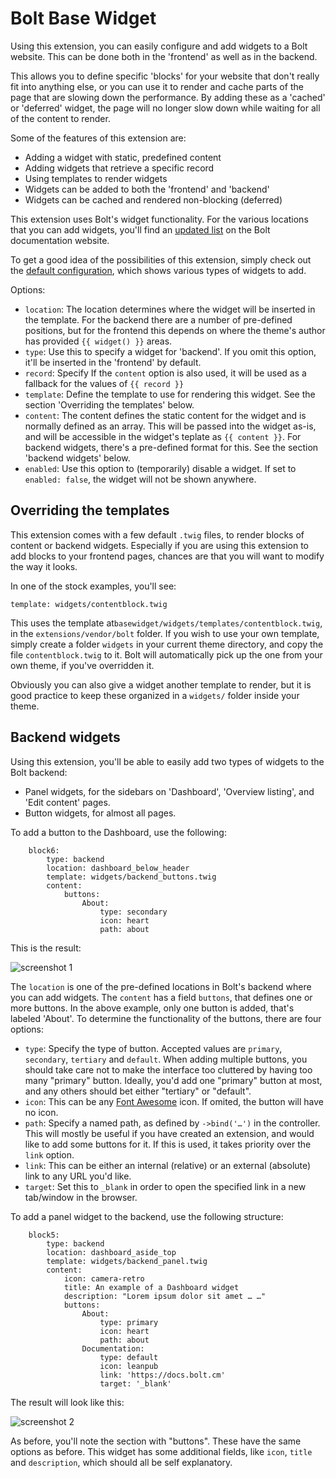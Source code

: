 Bolt Base Widget
================

Using this extension, you can easily configure and add widgets to a Bolt
website. This can be done both in the 'frontend' as well as in the backend.

This allows you to define specific 'blocks' for your website that don't really
fit into anything else, or you can use it to render and cache parts of the page
that are slowing down the performance. By adding these as a 'cached' or
'deferred' widget, the page will no longer slow down while waiting for all of
the content to render.

Some of the features of this extension are:

 - Adding a widget with static, predefined content
 - Adding widgets that retrieve a specific record
 - Using templates to render widgets
 - Widgets can be added to both the 'frontend' and 'backend'
 - Widgets can be cached and rendered non-blocking (deferred)

This extension uses Bolt's widget functionality. For the various locations that
you can add widgets, you'll find an [updated list][1] on the Bolt documentation
website.

To get a good idea of the possibilities of this extension, simply check out the
[default configuration][2], which shows various types of widgets to add.

Options:

 - `location`: The location determines where the widget will be inserted in the
   template. For the backend there are a number of pre-defined positions, but
   for the frontend this depends on where the theme's author has provided
   `{{ widget() }}` areas.
 - `type`: Use this to specify a widget for 'backend'. If you omit this option,
   it'll be inserted in the 'frontend' by default.
 - `record`: Specify If the `content` option is also used, it will be used as a
   fallback for the values of `{{ record }} `
 - `template`: Define the template to use for rendering this widget. See the
   section 'Overriding the templates' below.
 - `content`: The content defines the static content for the widget and is
   normally defined as an array. This will be passed into the widget as-is, and
   will be accessible in the widget's teplate as `{{ content }}`. For backend
   widgets, there's a pre-defined format for this. See the section 'backend
   widgets' below.
 - `enabled`: Use this option to (temporarily) disable a widget. If set to
   `enabled: false`, the widget will not be shown anywhere.


Overriding the templates
------------------------
This extension comes with a few default `.twig` files, to render blocks of
content or backend widgets. Especially if you are using this extension to add
blocks to your frontend pages, chances are that you will want to modify the way
it looks.

In one of the stock examples, you'll see:

```
template: widgets/contentblock.twig
```

This uses the template at`basewidget/widgets/templates/contentblock.twig`, in
the `extensions/vendor/bolt` folder. If you wish to use your own template,
simply create a folder `widgets` in your current theme directory, and copy the
file `contentblock.twig` to it. Bolt will automatically pick up the one from
your own theme, if you've overridden it.

Obviously you can also give a widget another template to render, but it is good
practice to keep these organized in a `widgets/` folder inside your theme.

Backend widgets
---------------

Using this extension, you'll be able to easily add two types of widgets to the
Bolt backend:

 - Panel widgets, for the sidebars on 'Dashboard', 'Overview listing', and
   'Edit content' pages.
 - Button widgets, for almost all pages.

To add a button to the Dashboard, use the following:

```
    block6:
        type: backend
        location: dashboard_below_header
        template: widgets/backend_buttons.twig
        content:
            buttons:
                About:
                    type: secondary
                    icon: heart
                    path: about
```

This is the result:

![screenshot 1][img1]


The `location` is one of the pre-defined locations in Bolt's backend where you
can add widgets. The `content` has a field `buttons`, that defines one or more
buttons. In the above example, only one button is added, that's labeled
'About'. To determine the functionality of the buttons, there are four options:

 - `type`: Specify the type of button. Accepted values are `primary`,
   `secondary`, `tertiary` and `default`. When adding multiple buttons, you
   should take care not to make the interface too cluttered by having too many
   "primary" button. Ideally, you'd add one "primary" button at most, and any
   others should bet either "tertiary" or "default".
 - `icon`: This can be any [Font Awesome][fa] icon. If omited, the button will
   have no icon.
 - `path`: Specify a named path, as defined by `->bind('…')` in the controller.
   This will mostly be useful if you have created an extension, and would like
   to add some buttons for it. If this is used, it takes priority over the
   `link` option.
 - `link`: This can be either an internal (relative) or an external (absolute)
   link to any URL you'd like.
 - `target`: Set this to `_blank` in order to open the specified link in a new
   tab/window in the browser.


To add a panel widget to the backend, use the following structure:

```
    block5:
        type: backend
        location: dashboard_aside_top
        template: widgets/backend_panel.twig
        content:
            icon: camera-retro
            title: An example of a Dashboard widget
            description: "Lorem ipsum dolor sit amet … …"
            buttons:
                About:
                    type: primary
                    icon: heart
                    path: about
                Documentation:
                    type: default
                    icon: leanpub
                    link: 'https://docs.bolt.cm'
                    target: '_blank'
```

The result will look like this:

![screenshot 2][img2]

As before, you'll note the section with "buttons". These have the same options
as before. This widget has some additional fields, like `icon`, `title` and
`description`, which should all be self explanatory.


[1]: https://docs.bolt.cm/widgets
[2]: https://github.com/bolt/base-widget/blob/master/config.yml.dist
[fa]: http://fontawesome.io/icons/
[img2]: https://cloud.githubusercontent.com/assets/1833361/10868858/3e93eca6-809c-11e5-8212-179f909cf94d.png
[img1]: https://cloud.githubusercontent.com/assets/1833361/10868978/e0f4bfd6-809f-11e5-9119-c2bf6a4e7d47.png